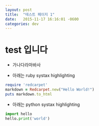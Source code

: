```yaml
---
layout: post
title:  "테스트 페이지 1"
date:   2015-11-17 16:16:01 -0600
categories: dev
---
```


# test 입니다
- 가나다라마바사

- 아래는 ruby systax highlighting
```ruby
require 'redcarpet'
markdown = Redcarpet.new("Hello World!")
puts markdown.to_html
```

- 아래는 python systax highlighting
```python
import hello
hello.print('world')
```
